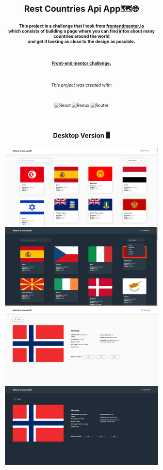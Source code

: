 <h1 align="center">Rest Countries Api App🗺️🌐</h1>

<h4 align="center">
    This project is a challenge that I took from <a href="https://www.frontendmentor.io/challenges/rest-countries-api-with-color-theme-switcher-5cacc469fec04111f7b848ca">frontendmentor.io </a><br>which consists of building a page where you can find infos about many countries around the world<br> and get it looking as close to the design as possible.
</h4>

<br>

<h4 align = "center">
    <a align="center" href="https://www.frontendmentor.io/challenges/space-tourism-multipage-website-gRWj1URZ3/hub/responsive-multipage-website-created-with-html-sass-js-5OgOGVz5Y7">Front-end mentor challenge.</a>
</h4>

<br>

<h6 align="center"> This project was created with:</h6>
<br>
 <div align="center">
  <img src="https://www.svgrepo.com/show/493719/react-javascript-js-framework-facebook.svg" width=60px height=60px alt="React"/>
  <img src="https://www.svgrepo.com/show/452093/redux.svg"  width=60px height=60px alt="Redux"/>
  <img src="https://www.svgrepo.com/show/354262/react-router.svg" width=60px height=60px alt="Router"/>
 </div>

<br><br>

<!-- Desktop -->
<h2 align="center">Desktop Version 🖥️</h2>
<img src="./github-imgs/rca1.png" title="page1">
<img src="./github-imgs/darkMode1.png" title="darkMode1">
<img src="./github-imgs/rca2.png" title="darkMode2">
<img src="./github-imgs/darkMode2.png" title="page2">

<!--Made By Gustavo J. Souza -->

